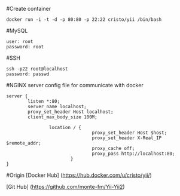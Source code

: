 #Create container
```
docker run -i -t -d -p 80:80 -p 22:22 cristo/yii /bin/bash
```



#MySQL
```
user: root 
password: root

```
#SSH
```
ssh -p22 root@localhost
password: passwd
```
#NGINX server config file for communicate with docker

```
server {
        listen *:80;
        server_name localhost;
        proxy_set_header Host localhost;
        client_max_body_size 100M;

                location / {
                                proxy_set_header Host $host;
                                proxy_set_header X-Real_IP $remote_addr;
                                proxy_cache off;
                                proxy_pass http://localhost:80;
                        }
}
```

#Origin
[Docker Hub] (https://hub.docker.com/u/cristo/yii/)

[Git Hub] (https://github.com/monte-fm/Yii-Yii2)
